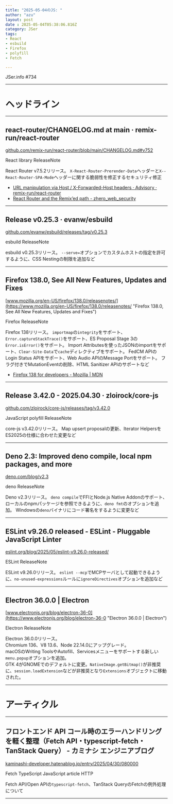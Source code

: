 ```yaml
---
title: "2025-05-04のJS: "
author: "azu"
layout: post
date : 2025-05-04T05:38:06.816Z
category: JSer
tags:
- React
- esbuild
- Firefox
- polyfill
- Fetch

---
```


JSer.info #734

----

<h1 class="site-genre">ヘッドライン</h1>

----

## react-router/CHANGELOG.md at main · remix-run/react-router
[github.com/remix-run/react-router/blob/main/CHANGELOG.md#v752](https://github.com/remix-run/react-router/blob/main/CHANGELOG.md#v752 "react-router/CHANGELOG.md at main · remix-run/react-router")
<p class="jser-tags jser-tag-icon"><span class="jser-tag">React</span> <span class="jser-tag">library</span> <span class="jser-tag">ReleaseNote</span></p>

React Router v7.5.2リリース。
`X-React-Router-Prerender-Data`ヘッダーと`X--React-Router-SPA-Mode`ヘッダーに関する脆弱性を修正するセキュリティ修正

- [URL manipulation via Host / X-Forwarded-Host headers · Advisory · remix-run/react-router](https://github.com/remix-run/react-router/security/advisories/GHSA-4q56-crqp-v477 "URL manipulation via Host / X-Forwarded-Host headers · Advisory · remix-run/react-router")
- [React Router and the Remix’ed path - zhero\_web\_security](https://zhero-web-sec.github.io/research-and-things/react-router-and-the-remixed-path "React Router and the Remix’ed path - zhero\_web\_security")

----

## Release v0.25.3 · evanw/esbuild
[github.com/evanw/esbuild/releases/tag/v0.25.3](https://github.com/evanw/esbuild/releases/tag/v0.25.3 "Release v0.25.3 · evanw/esbuild")
<p class="jser-tags jser-tag-icon"><span class="jser-tag">esbuild</span> <span class="jser-tag">ReleaseNote</span></p>

esbuild v0.25.3リリース。
`--serve=`オプションでカスタムホストの指定を許可するように、CSS Nestingの制限を追加など


----

## Firefox 138.0, See All New Features, Updates and Fixes
[www.mozilla.org/en-US/firefox/138.0/releasenotes/](https://www.mozilla.org/en-US/firefox/138.0/releasenotes/ "Firefox 138.0, See All New Features, Updates and Fixes")
<p class="jser-tags jser-tag-icon"><span class="jser-tag">Firefox</span> <span class="jser-tag">ReleaseNote</span></p>

Firefox 138リリース。
`importmap`の`integrity`をサポート、`Error.captureStackTrace()`をサポート、ES Proposal Stage 3の`Error.isError()`をサポート。
Import Attributesを使ったJSONのimportをサポート、`Clear-Site-Data`で`cache`ディレクティブをサポート。
FedCM APIのLogin Status APIをサポート、Web Audio APIのMessage Portをサポート。
フラグ付きでMutationEventの削除、HTML Sanitizer APIのサポートなど

- [Firefox 138 for developers - Mozilla | MDN](https://developer.mozilla.org/en-US/docs/Mozilla/Firefox/Releases/138 "Firefox 138 for developers - Mozilla | MDN")

----

## Release 3.42.0 - 2025.04.30 · zloirock/core-js
[github.com/zloirock/core-js/releases/tag/v3.42.0](https://github.com/zloirock/core-js/releases/tag/v3.42.0 "Release 3.42.0 - 2025.04.30 · zloirock/core-js")
<p class="jser-tags jser-tag-icon"><span class="jser-tag">JavaScript</span> <span class="jser-tag">polyfill</span> <span class="jser-tag">ReleaseNote</span></p>

core-js v3.42.0リリース。
Map upsert proposalの更新、Iterator HelpersをES2025の仕様に合わせた変更など


----

## Deno 2.3: Improved deno compile, local npm packages, and more
[deno.com/blog/v2.3](https://deno.com/blog/v2.3 "Deno 2.3: Improved deno compile, local npm packages, and more")
<p class="jser-tags jser-tag-icon"><span class="jser-tag">deno</span> <span class="jser-tag">ReleaseNote</span></p>

Deno v2.3リリース。
`deno compile`でFFIとNode.js Native Addonのサポート、ローカルのnpmパッケージを参照できるように、`deno fmt`のオプションを追加。
Windowsの`deno`バイナリにコード署名をするように変更など


----

## ESLint v9.26.0 released - ESLint - Pluggable JavaScript Linter
[eslint.org/blog/2025/05/eslint-v9.26.0-released/](https://eslint.org/blog/2025/05/eslint-v9.26.0-released/ "ESLint v9.26.0 released - ESLint - Pluggable JavaScript Linter")
<p class="jser-tags jser-tag-icon"><span class="jser-tag">ESLint</span> <span class="jser-tag">ReleaseNote</span></p>

ESLint v9.26.0リリース。
`eslint --mcp`でMCPサーバとして起動できるように、`no-unused-expressions`ルールに`ignoreDirectives`オプションを追加など


----

## Electron 36.0.0 | Electron
[www.electronjs.org/blog/electron-36-0](https://www.electronjs.org/blog/electron-36-0 "Electron 36.0.0 | Electron")
<p class="jser-tags jser-tag-icon"><span class="jser-tag">Electron</span> <span class="jser-tag">ReleaseNote</span></p>

Electron 36.0.0リリース。  
Chromium 136、V8 13.6、Node 22.14.0にアップグレード。  
macOSのWriting ToolsやAutofill、Servicesメニューをサポートする新しい`menu.popup`オプションを追加。  
GTK 4がGNOMEでのデフォルトに変更。`NativeImage.getBitmap()`が非推奨に、`session.loadExtension`などが非推奨となり`Extensions`オブジェクトに移動された。


----
<h1 class="site-genre">アーティクル</h1>

----

## フロントエンド API コール時のエラーハンドリングを軽く整理（Fetch API・typescript-fetch・TanStack Query） - カミナシ エンジニアブログ
[kaminashi-developer.hatenablog.jp/entry/2025/04/30/080000](https://kaminashi-developer.hatenablog.jp/entry/2025/04/30/080000 "フロントエンド API コール時のエラーハンドリングを軽く整理（Fetch API・typescript-fetch・TanStack Query） - カミナシ エンジニアブログ")
<p class="jser-tags jser-tag-icon"><span class="jser-tag">Fetch</span> <span class="jser-tag">TypeScript</span> <span class="jser-tag">JavaScript</span> <span class="jser-tag">article</span> <span class="jser-tag">HTTP</span></p>

Fetch API/Open APIの`typescript-fetch`、TanStack QueryのFetchの例外処理について


----

